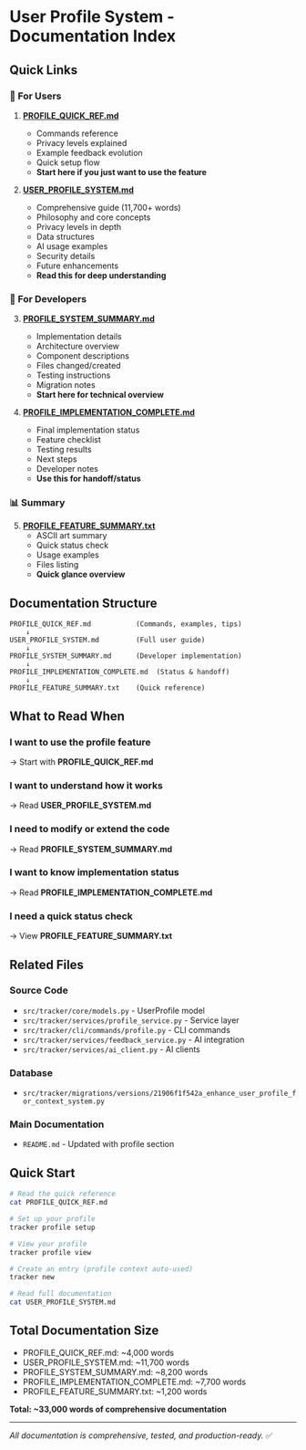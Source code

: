 # User Profile System - Documentation Index

## Quick Links

### 📖 For Users

1. **[PROFILE_QUICK_REF.md](PROFILE_QUICK_REF.md)**
   - Commands reference
   - Privacy levels explained
   - Example feedback evolution
   - Quick setup flow
   - **Start here if you just want to use the feature**

2. **[USER_PROFILE_SYSTEM.md](USER_PROFILE_SYSTEM.md)**
   - Comprehensive guide (11,700+ words)
   - Philosophy and core concepts
   - Privacy levels in depth
   - Data structures
   - AI usage examples
   - Security details
   - Future enhancements
   - **Read this for deep understanding**

### 🔧 For Developers

3. **[PROFILE_SYSTEM_SUMMARY.md](PROFILE_SYSTEM_SUMMARY.md)**
   - Implementation details
   - Architecture overview
   - Component descriptions
   - Files changed/created
   - Testing instructions
   - Migration notes
   - **Start here for technical overview**

4. **[PROFILE_IMPLEMENTATION_COMPLETE.md](PROFILE_IMPLEMENTATION_COMPLETE.md)**
   - Final implementation status
   - Feature checklist
   - Testing results
   - Next steps
   - Developer notes
   - **Use this for handoff/status**

### 📊 Summary

5. **[PROFILE_FEATURE_SUMMARY.txt](PROFILE_FEATURE_SUMMARY.txt)**
   - ASCII art summary
   - Quick status check
   - Usage examples
   - Files listing
   - **Quick glance overview**

## Documentation Structure

```
PROFILE_QUICK_REF.md           (Commands, examples, tips)
    ↓
USER_PROFILE_SYSTEM.md         (Full user guide)
    ↓
PROFILE_SYSTEM_SUMMARY.md      (Developer implementation)
    ↓
PROFILE_IMPLEMENTATION_COMPLETE.md  (Status & handoff)
    ↓
PROFILE_FEATURE_SUMMARY.txt    (Quick reference)
```

## What to Read When

### I want to use the profile feature
→ Start with **PROFILE_QUICK_REF.md**

### I want to understand how it works
→ Read **USER_PROFILE_SYSTEM.md**

### I need to modify or extend the code
→ Read **PROFILE_SYSTEM_SUMMARY.md**

### I want to know implementation status
→ Read **PROFILE_IMPLEMENTATION_COMPLETE.md**

### I need a quick status check
→ View **PROFILE_FEATURE_SUMMARY.txt**

## Related Files

### Source Code
- `src/tracker/core/models.py` - UserProfile model
- `src/tracker/services/profile_service.py` - Service layer
- `src/tracker/cli/commands/profile.py` - CLI commands
- `src/tracker/services/feedback_service.py` - AI integration
- `src/tracker/services/ai_client.py` - AI clients

### Database
- `src/tracker/migrations/versions/21906f1f542a_enhance_user_profile_for_context_system.py`

### Main Documentation
- `README.md` - Updated with profile section

## Quick Start

```bash
# Read the quick reference
cat PROFILE_QUICK_REF.md

# Set up your profile
tracker profile setup

# View your profile
tracker profile view

# Create an entry (profile context auto-used)
tracker new

# Read full documentation
cat USER_PROFILE_SYSTEM.md
```

## Total Documentation Size

- PROFILE_QUICK_REF.md: ~4,000 words
- USER_PROFILE_SYSTEM.md: ~11,700 words
- PROFILE_SYSTEM_SUMMARY.md: ~8,200 words
- PROFILE_IMPLEMENTATION_COMPLETE.md: ~7,700 words
- PROFILE_FEATURE_SUMMARY.txt: ~1,200 words

**Total: ~33,000 words of comprehensive documentation**

---

*All documentation is comprehensive, tested, and production-ready.* ✅
